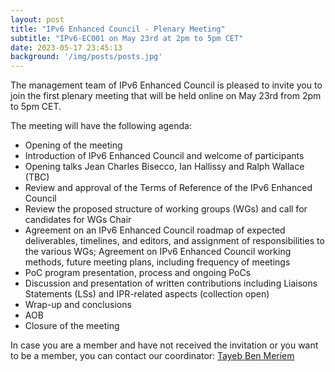 ```yaml
---
layout: post
title: "IPv6 Enhanced Council - Plenary Meeting"
subtitle: "IPv6-EC001 on May 23rd at 2pm to 5pm CET"
date: 2023-05-17 23:45:13
background: '/img/posts/posts.jpg'
---
```


The management team of IPv6 Enhanced Council is pleased to invite you to join the first plenary meeting that will be held online on May 23rd from 2pm to 5pm CET.

The meeting will have the following agenda:

- Opening of the meeting
- Introduction of IPv6 Enhanced Council and welcome of participants
- Opening talks Jean Charles Bisecco, Ian Hallissy and Ralph Wallace (TBC)
- Review and approval of the Terms of Reference of the IPv6 Enhanced Council
- Review the proposed structure of working groups (WGs) and call for candidates for WGs Chair
- Agreement on an IPv6 Enhanced Council roadmap of expected deliverables, timelines, and editors, and assignment of responsibilities to the various WGs; Agreement on IPv6 Enhanced Council working methods, future meeting plans, including frequency of meetings
- PoC program presentation, process and ongoing PoCs
- Discussion and presentation of written contributions including Liaisons Statements (LSs) and IPR-related aspects (collection open)
- Wrap-up and conclusions
- AOB
- Closure of the meeting

In case you are a member and have not received the invitation or you want to be a member, you can contact our coordinator: [Tayeb Ben Meriem](mailto:tayeb.benmeriem@ipv6forum.com)
